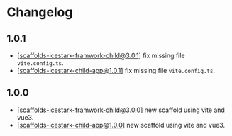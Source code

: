 # Changelog

## 1.0.1

- [scaffolds-icestark-framwork-child@3.0.1] fix missing file `vite.config.ts`.
- [scaffolds-icestark-child-app@1.0.1] fix missing file `vite.config.ts`.

## 1.0.0

- [scaffolds-icestark-framwork-child@3.0.0] new scaffold using vite and vue3.
- [scaffolds-icestark-child-app@1.0.0] new scaffold using vite and vue3.

